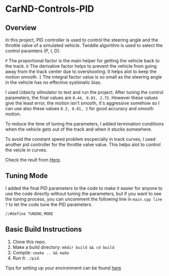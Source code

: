 # CarND-Controls-PID

## Overview
In this project, PID controller is used to control the steering angle and the throttle valve of a simulated vehicle. Twiddle algorithm is used to select the control paramters (P, I, D).  

`P` The proportional factor is the main helper for getting the vehicle back to the track.
`D` The derivative factor helps to prevent the vehicle from going away from the track center due to overshooting. It helps alot to keep the motion smooth.
`I` The integral factor value is so small as the steering angle in the vehicle has no effective systimatic bias.

I used Udaicty silmulator to test and run the project. After tuning the control parameters, the final values are `0.44, 0.03, 2.75`. However these values give the least error, the motion isn't smooth, it's aggressive somehow so I can use also these values `0.3, 0.01, 2` for good accuracy and smooth motion. 

To reduce the time of tuning the parameters, I added termination conditions when the vehicle gets out of the track and when it stucks somewhere. 

To avoid the constant speed problem escpecially in track curves, I used another pid controller for the throttle valve value. This helps alot to control the veicle in curves.

Check the reult from [Here](https://github.com/AhmedMYassin/PID_Controller/blob/master/Data/result.mp4).

## Tuning Mode

I added the final PID parameters to the code to make it easier for anyone to use the code directly without tuning the parameters, but if you want to see the tuning process, you can uncomment the following line in `main.cpp line 7` to let the code tune the PID parameters.

```
//#define TUNING_MODE
```

## Basic Build Instructions

1. Clone this repo.
2. Make a build directory: `mkdir build && cd build`
3. Compile: `cmake .. && make`
4. Run it: `./pid`. 

Tips for setting up your environment can be found [here](https://classroom.udacity.com/nanodegrees/nd013/parts/40f38239-66b6-46ec-ae68-03afd8a601c8/modules/0949fca6-b379-42af-a919-ee50aa304e6a/lessons/f758c44c-5e40-4e01-93b5-1a82aa4e044f/concepts/23d376c7-0195-4276-bdf0-e02f1f3c665d)
